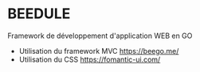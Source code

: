 # BEEDULE

Framework de développement d'application WEB en GO

- Utilisation du framework MVC https://beego.me/
- Utilisation du CSS https://fomantic-ui.com/

